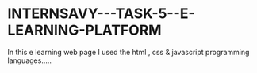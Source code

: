 # INTERNSAVY---TASK-5--E-LEARNING-PLATFORM
In this e learning web page I used the html , css &amp; javascript programming languages.....
